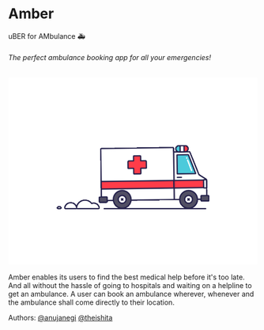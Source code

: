 # Amber
uBER for AMbulance 🚑 
###### The perfect ambulance booking app for all your emergencies! 
![](amb.gif)

Amber enables its users to find the best medical help before it's too late. And all without the hassle of going to hospitals and waiting on a helpline to get an ambulance. A user can book an ambulance wherever, whenever and the ambulance shall come directly to their location.


Authors:
[@anujanegi](github.com/anujanegi)
[@theishita](github.com/theishita)
